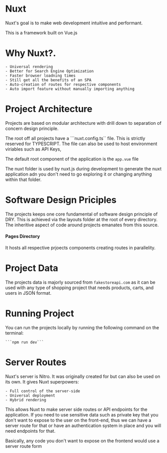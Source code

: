 # Nuxt

Nuxt's goal is to make web development intuitive and performant.

This is a framework built on Vue.js  


# Why Nuxt?.

    - Universal rendering
    - Better for Search Engine Optimization
    - Faster browser loadning times
    - Still get all the benefits of an SPA
    - Auto-creation of routes for respective components
    - Auto import feature without manually importing anything

# Project Architecture

Projects are based on modular architecture with drill down to separation of concern 
design principle.

The root off all projects have a ```nuxt.config.ts`` file. This is strictly reserved for 
TYPESCRIPT. The file can also be used to host environment viriables such as API Keys,

The default root component of the application is the ```app.vue``` file  

The nuxt folder is used by nuxt.js during development to generate the nuxt application adn 
you don't need to go exploring it or changing anything within that folder.

# Software Design Priciples

The projects keeps one core fundamental of software design principle of DRY. This is achieved 
via the layouts folder at the root of every directory. The inheritive aspect of code around 
projects emanates from this source.

#### Pages Directory

It hosts all respective prjoects components creating routes in parallelity.

# Project Data

The projects data is majorly sourced from ```fakestoreapi.com``` as it can be used with any 
type of shopping project that needs products, carts, and users in JSON format.

# Running Project

You can run the projects locally by running the following command on the terminal:

    ```npm run dev```

# Server Routes

Nuxt's server is Nitro. It was originally created for but can also be used on its own. 
It gives Nuxt superpowers:

    - Full control of the server-side
    - Universal deployment
    - Hybrid rendering

This allows Nuxt to make server side routes or API endpoints for the application.
If you need to use sensitive data such as private key that you don't want to expose to the 
user on the front-end, thus we can have a server route for that or have an authentication 
system in place and you will need endpoints for that. 

Basically, any code you don't want to expose on the frontend would use a server route form
